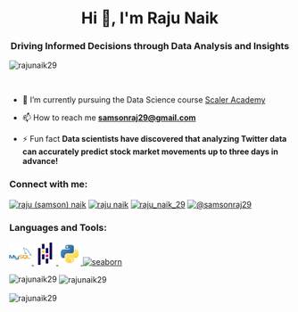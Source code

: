 <h1 align="center">Hi 👋, I'm Raju Naik</h1>
<h3 align="center">Driving Informed Decisions through Data Analysis and Insights</h3>

<p align="left"> <img src="https://komarev.com/ghpvc/?username=rajunaik29&label=Profile%20views&color=0e75b6&style=flat" alt="rajunaik29" /> </p>

<p align="left"> <a href="https://twitter.com/" target="blank"><img src="https://img.shields.io/twitter/follow/?logo=twitter&style=for-the-badge" alt="" /></a> </p>

- 🔭 I’m currently pursuing the Data Science course [Scaler Academy](https://www.scaler.com/academy/profile/e1713b5c22ed/)

- 📫 How to reach me **samsonraj29@gmail.com**

- ⚡ Fun fact **Data scientists have discovered that analyzing Twitter data can accurately predict stock market movements up to three days in advance!**

<h3 align="left">Connect with me:</h3>
<p align="left">
<a href="https://linkedin.com/in/raju (samson) naik" target="blank"><img align="center" src="https://raw.githubusercontent.com/rahuldkjain/github-profile-readme-generator/master/src/images/icons/Social/linked-in-alt.svg" alt="raju (samson) naik" height="30" width="40" /></a>
<a href="https://fb.com/raju naik" target="blank"><img align="center" src="https://raw.githubusercontent.com/rahuldkjain/github-profile-readme-generator/master/src/images/icons/Social/facebook.svg" alt="raju naik" height="30" width="40" /></a>
<a href="https://instagram.com/raju_naik_29" target="blank"><img align="center" src="https://raw.githubusercontent.com/rahuldkjain/github-profile-readme-generator/master/src/images/icons/Social/instagram.svg" alt="raju_naik_29" height="30" width="40" /></a>
<a href="https://www.hackerrank.com/@samsonraj29" target="blank"><img align="center" src="https://raw.githubusercontent.com/rahuldkjain/github-profile-readme-generator/master/src/images/icons/Social/hackerrank.svg" alt="@samsonraj29" height="30" width="40" /></a>
</p>

<h3 align="left">Languages and Tools:</h3>
<p align="left"> <a href="https://www.mysql.com/" target="_blank" rel="noreferrer"> <img src="https://raw.githubusercontent.com/devicons/devicon/master/icons/mysql/mysql-original-wordmark.svg" alt="mysql" width="40" height="40"/> </a> <a href="https://pandas.pydata.org/" target="_blank" rel="noreferrer"> <img src="https://raw.githubusercontent.com/devicons/devicon/2ae2a900d2f041da66e950e4d48052658d850630/icons/pandas/pandas-original.svg" alt="pandas" width="40" height="40"/> </a> <a href="https://www.python.org" target="_blank" rel="noreferrer"> <img src="https://raw.githubusercontent.com/devicons/devicon/master/icons/python/python-original.svg" alt="python" width="40" height="40"/> </a> <a href="https://seaborn.pydata.org/" target="_blank" rel="noreferrer"> <img src="https://seaborn.pydata.org/_images/logo-mark-lightbg.svg" alt="seaborn" width="40" height="40"/> </a> </p>

<p><img align="left" src="https://github-readme-stats.vercel.app/api/top-langs?username=rajunaik29&show_icons=true&locale=en&layout=compact" alt="rajunaik29" /></p>

<p>&nbsp;<img align="center" src="https://github-readme-stats.vercel.app/api?username=rajunaik29&show_icons=true&locale=en" alt="rajunaik29" /></p>

<p><img align="center" src="https://github-readme-streak-stats.herokuapp.com/?user=rajunaik29&" alt="rajunaik29" /></p>



